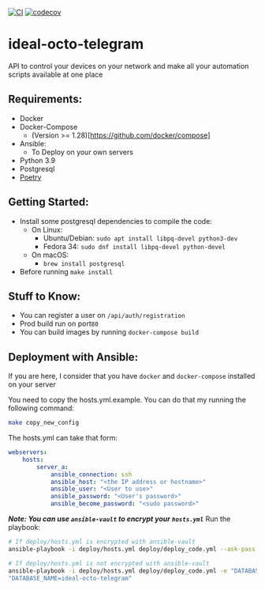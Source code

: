 [![CI](https://github.com/JeffLabonte/ideal-octo-telegram/actions/workflows/ci.yml/badge.svg)](https://github.com/JeffLabonte/ideal-octo-telegram/actions/workflows/ci.yml)
[![codecov](https://codecov.io/gh/JeffLabonte/ideal-octo-telegram/branch/main/graph/badge.svg?token=Utdpt898bV)](https://codecov.io/gh/JeffLabonte/ideal-octo-telegram)

# ideal-octo-telegram

API to control your devices on your network and make all your automation scripts available at one place


## Requirements:

* Docker
* Docker-Compose
    * (Version >= 1.28)[https://github.com/docker/compose]
* Ansible:
    * To Deploy on your own servers
* Python 3.9
* Postgresql
* [Poetry](https://python-poetry.org/docs/#installation)


## Getting Started:

* Install some postgresql dependencies to compile the code:
    * On Linux:
        * Ubuntu/Debian: `sudo apt install libpq-devel python3-dev`
        * Fedora 34: `sudo dnf install libpq-devel python-devel`
    * On macOS:
        * `brew install postgresql`
* Before running `make install`

## Stuff to Know:

* You can register a user on `/api/auth/registration`
* Prod build run on port`80`
* You can build images by running `docker-compose build`

## Deployment with Ansible:

If you are here, I consider that you have `docker` and `docker-compose` installed on your server

You need to copy the hosts.yml.example. You can do that my running
the following command:

```bash
make copy_new_config
```

The hosts.yml can take that form:

```yml
webservers:
    hosts:
        server_a:
            ansible_connection: ssh
            ansible_host: "<the IP address or hostname>"
            ansible_user: "<User to use>"
            ansible_password: "<User's password>"
            ansible_become_password: "<sudo password>"
```

***Note: You can use `ansible-vault` to encrypt your `hosts.yml`***
Run the playbook:

```bash
# If deploy/hosts.yml is encrypted with ansible-vault
ansible-playbook -i deploy/hosts.yml deploy/deploy_code.yml --ask-pass

# If deploy/hosts.yml is not encrypted with ansible-vault
ansible-playbook -i deploy/hosts.yml deploy/deploy_code.yml -e "DATABASE_USERNAME=a_database_username" -e "DATABASE_PASSWORD=a_long_password" -e
"DATABASE_NAME=ideal-octo-telegram"
```

